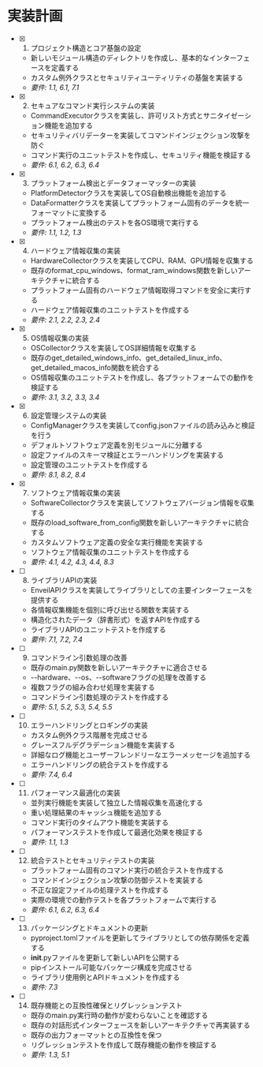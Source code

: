 # 実装計画

- [x] 1. プロジェクト構造とコア基盤の設定
  - 新しいモジュール構造のディレクトリを作成し、基本的なインターフェースを定義する
  - カスタム例外クラスとセキュリティユーティリティの基盤を実装する
  - _要件: 1.1, 6.1, 7.1_

- [x] 2. セキュアなコマンド実行システムの実装
  - CommandExecutorクラスを実装し、許可リスト方式とサニタイゼーション機能を追加する
  - セキュリティバリデーターを実装してコマンドインジェクション攻撃を防ぐ
  - コマンド実行のユニットテストを作成し、セキュリティ機能を検証する
  - _要件: 6.1, 6.2, 6.3, 6.4_

- [x] 3. プラットフォーム検出とデータフォーマッターの実装
  - PlatformDetectorクラスを実装してOS自動検出機能を追加する
  - DataFormatterクラスを実装してプラットフォーム固有のデータを統一フォーマットに変換する
  - プラットフォーム検出のテストを各OS環境で実行する
  - _要件: 1.1, 1.2, 1.3_

- [x] 4. ハードウェア情報収集の実装
  - HardwareCollectorクラスを実装してCPU、RAM、GPU情報を収集する
  - 既存のformat_cpu_windows、format_ram_windows関数を新しいアーキテクチャに統合する
  - プラットフォーム固有のハードウェア情報取得コマンドを安全に実行する
  - ハードウェア情報収集のユニットテストを作成する
  - _要件: 2.1, 2.2, 2.3, 2.4_

- [x] 5. OS情報収集の実装
  - OSCollectorクラスを実装してOS詳細情報を収集する
  - 既存のget_detailed_windows_info、get_detailed_linux_info、get_detailed_macos_info関数を統合する
  - OS情報収集のユニットテストを作成し、各プラットフォームでの動作を検証する
  - _要件: 3.1, 3.2, 3.3, 3.4_

- [x] 6. 設定管理システムの実装
  - ConfigManagerクラスを実装してconfig.jsonファイルの読み込みと検証を行う
  - デフォルトソフトウェア定義を別モジュールに分離する
  - 設定ファイルのスキーマ検証とエラーハンドリングを実装する
  - 設定管理のユニットテストを作成する
  - _要件: 8.1, 8.2, 8.4_

- [x] 7. ソフトウェア情報収集の実装
  - SoftwareCollectorクラスを実装してソフトウェアバージョン情報を収集する
  - 既存のload_software_from_config関数を新しいアーキテクチャに統合する
  - カスタムソフトウェア定義の安全な実行機能を実装する
  - ソフトウェア情報収集のユニットテストを作成する
  - _要件: 4.1, 4.2, 4.3, 4.4, 8.3_

- [ ] 8. ライブラリAPIの実装
  - EnveilAPIクラスを実装してライブラリとしての主要インターフェースを提供する
  - 各情報収集機能を個別に呼び出せる関数を実装する
  - 構造化されたデータ（辞書形式）を返すAPIを作成する
  - ライブラリAPIのユニットテストを作成する
  - _要件: 7.1, 7.2, 7.4_

- [ ] 9. コマンドライン引数処理の改善
  - 既存のmain.py関数を新しいアーキテクチャに適合させる
  - --hardware、--os、--softwareフラグの処理を改善する
  - 複数フラグの組み合わせ処理を実装する
  - コマンドライン引数処理のテストを作成する
  - _要件: 5.1, 5.2, 5.3, 5.4, 5.5_

- [ ] 10. エラーハンドリングとロギングの実装
  - カスタム例外クラス階層を完成させる
  - グレースフルデグラデーション機能を実装する
  - 詳細なログ機能とユーザーフレンドリーなエラーメッセージを追加する
  - エラーハンドリングの統合テストを作成する
  - _要件: 7.4, 6.4_

- [ ] 11. パフォーマンス最適化の実装
  - 並列実行機能を実装して独立した情報収集を高速化する
  - 重い処理結果のキャッシュ機能を追加する
  - コマンド実行のタイムアウト機能を実装する
  - パフォーマンステストを作成して最適化効果を検証する
  - _要件: 1.1, 1.3_

- [ ] 12. 統合テストとセキュリティテストの実装
  - プラットフォーム固有のコマンド実行の統合テストを作成する
  - コマンドインジェクション攻撃の防御テストを実装する
  - 不正な設定ファイルの処理テストを作成する
  - 実際の環境での動作テストを各プラットフォームで実行する
  - _要件: 6.1, 6.2, 6.3, 6.4_

- [ ] 13. パッケージングとドキュメントの更新
  - pyproject.tomlファイルを更新してライブラリとしての依存関係を定義する
  - __init__.pyファイルを更新して新しいAPIを公開する
  - pipインストール可能なパッケージ構成を完成させる
  - ライブラリ使用例とAPIドキュメントを作成する
  - _要件: 7.3_

- [ ] 14. 既存機能との互換性確保とリグレッションテスト
  - 既存のmain.py実行時の動作が変わらないことを確認する
  - 既存の対話形式インターフェースを新しいアーキテクチャで再実装する
  - 既存の出力フォーマットとの互換性を保つ
  - リグレッションテストを作成して既存機能の動作を検証する
  - _要件: 1.3, 5.1_